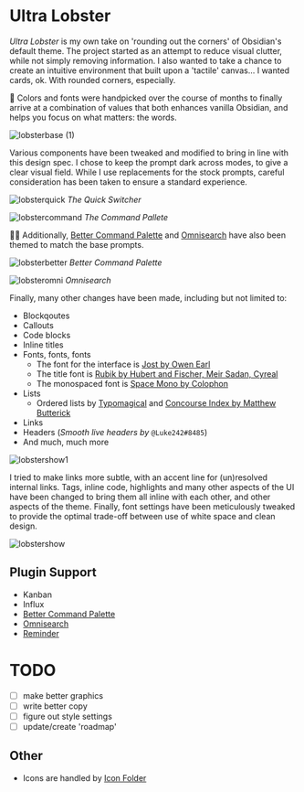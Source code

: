 # Ultra Lobster

_Ultra Lobster_ is my own take on 'rounding out the corners' of Obsidian's default theme. The project started as an attempt to reduce visual clutter, while not simply removing information. I also wanted to take a chance to create an intuitive environment that built upon a 'tactile' canvas... I wanted cards, ok. With rounded corners, especially.

🎨 Colors and fonts were handpicked over the course of months to finally arrive at a combination of values that both enhances vanilla Obsidian, and helps you focus on what matters: the words.

![lobsterbase (1)](https://user-images.githubusercontent.com/87339163/195960218-397220cf-4805-4353-9845-fb9ef5d71de2.png)

Various components have been tweaked and modified to bring in line with this design spec. I chose to keep the prompt dark across modes, to give a clear visual field. While I use replacements for the stock prompts, careful consideration has been taken to ensure a standard experience.

![lobsterquick](https://user-images.githubusercontent.com/87339163/195958212-f49e816a-fdd7-4f29-9b92-530b6ebc8e99.png)
_The Quick Switcher_

![lobstercommand](https://user-images.githubusercontent.com/87339163/195958217-f635067c-bad2-4d58-89e4-0a81004b669f.png)
_The Command Pallete_

👩‍💻 Additionally, [Better Command Palette](https://github.com/AlexBieg/obsidian-better-command-palette) and [Omnisearch](https://github.com/scambier/obsidian-omnisearch) have also been themed to match the base prompts.

![lobsterbetter](https://user-images.githubusercontent.com/87339163/195958362-502b5d82-6e3b-4814-904d-2f9acf8d15f4.png)
_Better Command Palette_

![lobsteromni](https://user-images.githubusercontent.com/87339163/195958364-228566da-c88a-4568-94b7-bffc3527a1ad.png)
_Omnisearch_

Finally, many other changes have been made, including but not limited to:
- Blockqoutes
- Callouts
- Code blocks
- Inline titles
- Fonts, fonts, fonts
	- The font for the interface is [Jost by Owen Earl](https://fonts.google.com/specimen/Jost)
	- The title font is [Rubik by Hubert and Fischer, Meir Sadan, Cyreal](https://fonts.google.com/specimen/Rubik)
	- The monospaced font is [Space Mono by Colophon](https://fonts.google.com/specimen/Space+Mono?category=Monospace)
- Lists
	- Ordered lists by [Typomagical](https://github.com/hungsu/typomagical-obsidian) and [Concourse Index by Matthew Butterick](https://practicaltypography.com/concourse-index.html)
- Links
- Headers (_Smooth live headers by_ `@Luke242#8485`)
- And much, much more

![lobstershow1](https://user-images.githubusercontent.com/87339163/195958767-ae346752-75e1-4923-9e28-f429daccf88f.png)

I tried to make links more subtle, with an accent line for (un)resolved internal links. Tags, inline code, highlights and many other aspects of the UI have been changed to bring them all inline with each other, and other aspects of the theme. Finally, font settings have been meticulously tweaked to provide the optimal trade-off between use of white space and clean design.

![lobstershow](https://user-images.githubusercontent.com/87339163/195958787-94ca716a-8da4-4bca-a1ad-45de79b8d4e3.png)

## Plugin Support
- Kanban
- Influx
- [Better Command Palette](https://github.com/AlexBieg/obsidian-better-command-palette)
- [Omnisearch](https://github.com/scambier/obsidian-omnisearch)
- [Reminder](https://github.com/uphy/obsidian-reminder)

# TODO
- [ ] make better graphics
- [ ] write better copy
- [ ] figure out style settings
- [ ] update/create 'roadmap'

## Other
- Icons are handled by [Icon Folder](https://github.com/FlorianWoelki/obsidian-icon-folder)
